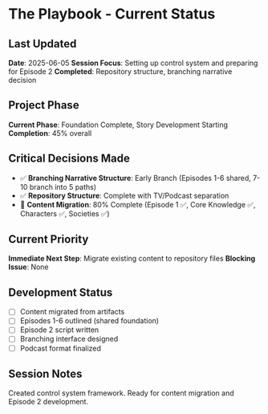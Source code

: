 # The Playbook - Current Status

## Last Updated
**Date**: 2025-06-05
**Session Focus**: Setting up control system and preparing for Episode 2
**Completed**: Repository structure, branching narrative decision

## Project Phase
**Current Phase**: Foundation Complete, Story Development Starting
**Completion**: 45% overall

## Critical Decisions Made
- ✅ **Branching Narrative Structure**: Early Branch (Episodes 1-6 shared, 7-10 branch into 5 paths)
- ✅ **Repository Structure**: Complete with TV/Podcast separation
- 🔄 **Content Migration**: 80% Complete (Episode 1 ✅, Core Knowledge ✅, Characters ✅, Societies ✅)

## Current Priority
**Immediate Next Step**: Migrate existing content to repository files
**Blocking Issue**: None

## Development Status
- [ ] Content migrated from artifacts
- [ ] Episodes 1-6 outlined (shared foundation)
- [ ] Episode 2 script written
- [ ] Branching interface designed
- [ ] Podcast format finalized

## Session Notes
Created control system framework. Ready for content migration and Episode 2 development.